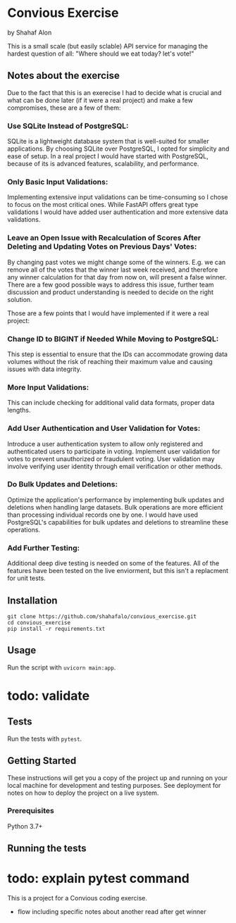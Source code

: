 # Convious Exercise

by Shahaf Alon

This is a small scale (but easily sclable) API service for managing the hardest question of all:
"Where should we eat today? let's vote!"


## Notes about the exercise

Due to the fact that this is an exerecise I had to decide what is crucial and what can be done later (if it were a real project) and make a few compromises, these are a few of them:

### Use SQLite Instead of PostgreSQL:

SQLite is a lightweight database system that is well-suited for smaller applications.
By choosing SQLite over PostgreSQL, I opted for simplicity and ease of setup.
In a real project I would have started with PostgreSQL, because of its is advanced features, scalability, and performance.

### Only Basic Input Validations:

Implementing extensive input validations can be time-consuming so I chose to focus on the most critical ones.
While FastAPI offers great type validations I would have added user authentication and more extensive data validations.

### Leave an Open Issue with Recalculation of Scores After Deleting and Updating Votes on Previous Days' Votes:

By changing past votes we might change some of the winners. E.g. we can remove all of the votes that the winner last week received, and therefore any winner calculation for that day from now on, will present a false winner.
There are a few good possible ways to address this issue, further team discussion and product understanding is needed to decide on the right solution.


Those are a few points that I would have implemented if it were a real project:

### Change ID to BIGINT if Needed While Moving to PostgreSQL:

This step is essential to ensure that the IDs can accommodate growing data volumes without the risk of reaching their maximum value and causing issues with data integrity.

### More Input Validations:

This can include checking for additional valid data formats, proper data lengths.

### Add User Authentication and User Validation for Votes:

Introduce a user authentication system to allow only registered and authenticated users to participate in voting. Implement user validation for votes to prevent unauthorized or fraudulent voting. User validation may involve verifying user identity through email verification or other methods.

### Do Bulk Updates and Deletions:

Optimize the application's performance by implementing bulk updates and deletions when handling large datasets. Bulk operations are more efficient than processing individual records one by one. I would have used PostgreSQL's capabilities for bulk updates and deletions to streamline these operations.

### Add Further Testing:

Additional deep dive testing is needed on some of the features. All of the features have been tested on the live enviorment, but this isn't a replacment for unit tests.


## Installation

```
git clone https://github.com/shahafalo/convious_exercise.git
cd convious_exercise
pip install -r requirements.txt
```

## Usage

Run the script with `uvicorn main:app`.  

# todo: validate

## Tests

Run the tests with `pytest`.

## Getting Started

These instructions will get you a copy of the project up and running on your local machine for development and testing purposes. See deployment for notes on how to deploy the project on a live system.

### Prerequisites

Python 3.7+

## Running the tests

# todo: explain pytest command

This is a project for a Convious coding exercise.



- flow including specific notes about another read after get winner
